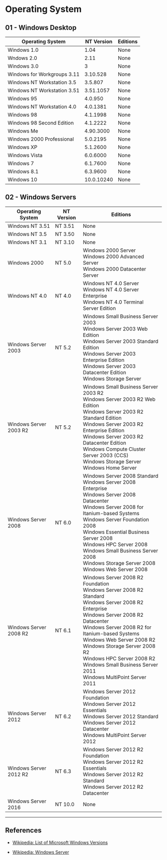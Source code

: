 # Operating System

## 01 - Windows Desktop

| Operating System            | NT Version | Editions |
| --------------------------- | ---------- | -------- |
| Windows 1.0                 | 1.04       | None     |
| Wndows 2.0                  | 2.11       | None     |
| Windows 3.0                 | 3          | None     |
| Windows for Workgroups 3.11 | 3.10.528   | None     |
| Windows NT Workstation 3.5  | 3.5.807    | None     |
| Windows NT Workstation 3.51 | 3.51.1057  | None     |
| Windows 95                  | 4.0.950    | None     |
| Windows NT Workstation 4.0  | 4.0.1381   | None     |
| Windows 98                  | 4.1.1998   | None     |
| Windows 98 Second Edition   | 4.1.2222   | None     |
| Windows Me                  | 4.90.3000  | None     |
| Windows 2000 Professional   | 5.0.2195   | None     |
| Windows XP                  | 5.1.2600   | None     |
| Windows Vista               | 6.0.6000   | None     |
| Windows 7                   | 6.1.7600   | None     |
| Windows 8.1                 | 6.3.9600   | None     |
| Windows 10                  | 10.0.10240 | None     |

## 02 - Windows Servers

| Operating System       | NT Version | Editions                                                                                                                                                                                                                                                                                                                                                                 |
| ---------------------- | ---------- | ------------------------------------------------------------------------------------------------------------------------------------------------------------------------------------------------------------------------------------------------------------------------------------------------------------------------------------------------------------------------ |
| Windows NT 3.51        | NT 3.51    | None                                                                                                                                                                                                                                                                                                                                                                     |
| Windows NT 3.5         | NT 3.50    | None                                                                                                                                                                                                                                                                                                                                                                     |
| Windows NT 3.1         | NT 3.10    | None                                                                                                                                                                                                                                                                                                                                                                     |
| Windows 2000           | NT 5.0     | Windows 2000 Server<br>Windows 2000 Advanced Server<br> Windows 2000 Datacenter Server                                                                                                                                                                                                                                                                                   |
| Windows NT 4.0         | NT 4.0     | Windows NT 4.0 Server<br>Windows NT 4.0 Server Enterprise<br>Windows NT 4.0 Terminal Server Edition                                                                                                                                                                                                                                                                      |
| Windows Server 2003    | NT 5.2     | Windows Small Business Server 2003<br>Windows Server 2003 Web Edition<br>Windows Server 2003 Standard Edition<br>Windows Server 2003 Enterprise Edition<br>Windows Server 2003 Datacenter Edition<br>Windows Storage Server                                                                                                                                              |
| Windows Server 2003 R2 | NT 5.2     | Windows Small Business Server 2003 R2<br>Windows Server 2003 R2 Web Edition<br>Windows Server 2003 R2 Standard Edition<br>Windows Server 2003 R2 Enterprise Edition<br>Windows Server 2003 R2 Datacenter Edition<br>Windows Compute Cluster Server 2003 (CCS)<br>Windows Storage Server<br>Windows Home Server                                                           |
| Windows Server 2008    | NT 6.0     | Windows Server 2008 Standard<br>Windows Server 2008 Enterprise<br>Windows Server 2008 Datacenter<br>Windows Server 2008 for Itanium-based Systems<br>Windows Server Foundation 2008<br>Windows Essential Business Server 2008<br>Windows HPC Server 2008<br>Windows Small Business Server 2008<br>Windows Storage Server 2008<br>Windows Web Server 2008                 |
| Windows Server 2008 R2 | NT 6.1     | Windows Server 2008 R2 Foundation<br>Windows Server 2008 R2 Standard<br>Windows Server 2008 R2 Enterprise<br>Windows Server 2008 R2 Datacenter<br>Windows Server 2008 R2 for Itanium-based Systems<br>Windows Web Server 2008 R2<br>Windows Storage Server 2008 R2<br>Windows HPC Server 2008 R2<br>Windows Small Business Server 2011<br>Windows MultiPoint Server 2011 |
| Windows Server 2012    | NT 6.2     | Windows Server 2012 Foundation<br>Windows Server 2012 Essentials<br>Windows Server 2012 Standard<br>Windows Server 2012 Datacenter<br>Windows MultiPoint Server 2012                                                                                                                                                                                                     |
| Windows Server 2012 R2 | NT 6.3     | Windows Server 2012 R2 Foundation<br>Windows Server 2012 R2 Essentials<br>Windows Server 2012 R2 Standard<br>Windows Server 2012 R2 Datacenter                                                                                                                                                                                                                           |
| Windows Server 2016    | NT 10.0    | None                                                                                                                                                                                                                                                                                                                                                                     |

---
## References

- [Wikipedia: List of Microsoft Windows Versions](https://en.wikipedia.org/wiki/List_of_Microsoft_Windows_versions)

- [Wikipedia: Windows Server](https://en.wikipedia.org/wiki/Windows_Server)